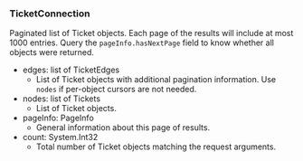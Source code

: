 ### TicketConnection
Paginated list of Ticket objects. Each page of the results will include at most 1000 entries. Query the `pageInfo.hasNextPage` field to know whether all objects were returned.

- edges: list of TicketEdges
  - List of Ticket objects with additional pagination information. Use `nodes` if per-object cursors are not needed.
- nodes: list of Tickets
  - List of Ticket objects.
- pageInfo: PageInfo
  - General information about this page of results.
- count: System.Int32
  - Total number of Ticket objects matching the request arguments.
